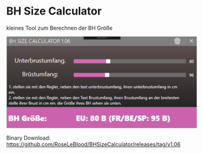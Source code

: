# BH Size Calculator 
kleines Tool zum Berechnen der BH Größe

![Screenshot]( https://raw.githubusercontent.com/RoseLeBlood/BHSizeCalculator/master/img/scr_main.png)

Binary Download: https://github.com/RoseLeBlood/BHSizeCalculator/releases/tag/v1.06
